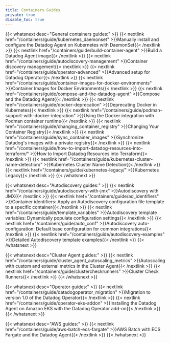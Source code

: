 ```yaml
---
title: Containers Guides
private: true
disable_toc: true
---
```


{{< whatsnext desc="General containers guides:" >}}
    {{< nextlink href="/containers/guide/kubernetes_daemonset" >}}Manually install and configure the Datadog Agent on Kubernetes with DaemonSet{{< /nextlink >}}
    {{< nextlink href="/containers/guide/build-container-agent" >}}Build a Datadog Agent image{{< /nextlink >}}
    {{< nextlink href="/containers/guide/autodiscovery-management" >}}Container discovery management{{< /nextlink >}}
    {{< nextlink href="/containers/guide/operator-advanced" >}}Advanced setup for Datadog Operator{{< /nextlink >}}
    {{< nextlink href="/containers/guide/container-images-for-docker-environments" >}}Container Images for Docker Environments{{< /nextlink >}}
    {{< nextlink href="/containers/guide/compose-and-the-datadog-agent" >}}Compose and the Datadog Agent{{< /nextlink >}}
    {{< nextlink href="/containers/guide/docker-deprecation" >}}Deprecating Docker in Kubernetes{{< /nextlink >}}
    {{< nextlink href="/containers/guide/podman-support-with-docker-integration" >}}Using the Docker integration with Podman container runtime{{< /nextlink >}}
    {{< nextlink href="/containers/guide/changing_container_registry" >}}Changing Your Container Registry{{< /nextlink >}}
    {{< nextlink href="/containers/guide/sync_container_images" >}}Synchronize Datadog's images with a private registry{{< /nextlink >}}
    {{< nextlink href="/containers/guide/how-to-import-datadog-resources-into-terraform/" >}}How to Import Datadog Resources into Terraform{{< /nextlink >}}
    {{< nextlink href="/containers/guide/kubernetes-cluster-name-detection/" >}}Kubernetes Cluster Name Detection{{< /nextlink >}}
    {{< nextlink href="/containers/guide/kubernetes-legacy/" >}}Kubernetes Legacy{{< /nextlink >}}
{{< /whatsnext >}}

{{< whatsnext desc="Autodiscovery guides:" >}}
    {{< nextlink href="/containers/guide/autodiscovery-with-jmx" >}}Autodiscovery with JMX{{< /nextlink >}}
    {{< nextlink href="/containers/guide/ad_identifiers" >}}Container identifiers: Apply an Autodiscovery configuration file template to a specific container{{< /nextlink >}}
    {{< nextlink href="/containers/guide/template_variables" >}}Autodiscovery template variables: Dynamically populate configuration settings{{< /nextlink >}}
    {{< nextlink href="/containers/guide/auto_conf" >}}Autodiscovery auto-configuration: Default base configuration for common integrations{{< /nextlink >}}
    {{< nextlink href="/containers/guide/autodiscovery-examples" >}}Detailed Autodiscovery template examples{{< /nextlink >}}
{{< /whatsnext >}}

{{< whatsnext desc="Cluster Agent guides:" >}}
    {{< nextlink href="/containers/guide/cluster_agent_autoscaling_metrics" >}}Autoscaling with custom and external metrics in the Cluster Agent{{< /nextlink >}}
    {{< nextlink href="/containers/guide/clustercheckrunners" >}}Cluster Check Runners{{< /nextlink >}}
{{< /whatsnext >}}

{{< whatsnext desc="Operator guides:" >}}
    {{< nextlink href="/containers/guide/datadogoperator_migration" >}}Migration to version 1.0 of the Datadog Operator{{< /nextlink >}}
    {{< nextlink href="/containers/guide/operator-eks-addon" >}}Installing the Datadog Agent on Amazon EKS with the Datadog Operator add-on{{< /nextlink >}}
{{< /whatsnext >}}

{{< whatsnext desc="AWS guides:" >}}
    {{< nextlink href="/containers/guide/aws-batch-ecs-fargate" >}}AWS Batch with ECS Fargate and the Datadog Agent{{< /nextlink >}}
{{< /whatsnext >}}
